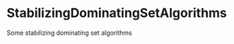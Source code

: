 StabilizingDominatingSetAlgorithms
==================================

Some stabilizing dominating set algorithms
